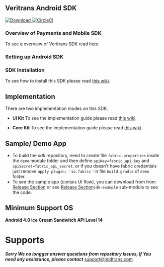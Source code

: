 ## Veritrans Android SDK


[ ![Download](https://api.bintray.com/packages/pt-midtrans/maven/corekit/images/download.svg) ](https://bintray.com/pt-midtrans/maven/corekit/_latestVersion)
[![CircleCI](https://circleci.com/gh/veritrans/veritrans-android/tree/master.svg?style=svg)](https://circleci.com/gh/veritrans/veritrans-android/tree/master)


### Overview of Payments and Mobile SDK
 To see a overview of Veritrans SDK read [here](https://mobile-docs.midtrans.com/#getting-started)
 
### Setting up Android SDK

### SDK Installation

To see how to install this SDK please read [this wiki](https://mobile-docs.midtrans.com/#installation).


## Implementation

There are two implementation modes on this SDK.
- **UI Kit** To see the implementation guide please read [this wiki](https://mobile-docs.midtrans.com/#prepare-transaction-details).

- **Core Kit** To see the implementation guide please read [this wiki](https://github.com/veritrans/veritrans-android/wiki/Core-Flow).

## Sample/ Demo App
- To build the sdk repository, need to create file `fabric.properties` inside the `demo` module folder and then define  `apiKey=fabric_api_key` and `apiSecret=fabric_api_secret`. or if you doesn't have fabric credentials just remove  `apply plugin: 'io.fabric'` in file `build.gradle` of `demo` folder.
- To see the sample app (contais UI flow), you can download from from  [Release Section](https://github.com/veritrans/veritrans-android/releases) or see [Release Section](https://github.com/veritrans/veritrans-android/releases)`sdk-example` sub-module to see the code.


## Minimum Support OS
**Android 4.0 Ice Cream Sandwitch API Level 14**

# Supports
***Sorry We no longger answer questions from repository issues, If You need any assistance, please contact***  support@midtrans.com
